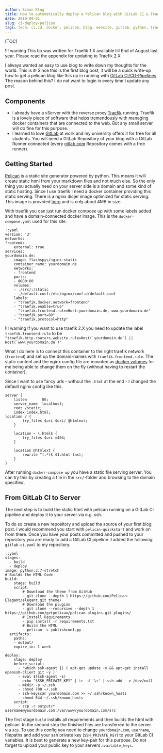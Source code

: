 ```yaml
---
author: Simon Klug
title: How to automatically deploy a Pelican blog with GitLab CI & Traefik
date: 2019-09-01
slug: ci-deploy-pelican
tags: tech, ci,cd, docker, pelican, blog, website, gitlab, python, traefik, deploy, automation
---
```

[TOC]

!!! warning
    This tip was written for Traefik 1.X available till End of August last year. Please read the appendix for updating to Traefik 2.X

I always wanted an easy to use blog to write down my thoughts for the world. This is it!
Since this is the first blog post, it will be a quick write-up how to get a pelican blog like this up in running with [GitLab CI/CD-Pipelines](https://about.gitlab.com/product/continuous-integration/). The reason behind this? I do not want to login in every time I update any post.

## Components
* I already have a vServer with the reverse proxy [Traefik](https://traefik.io/) running. Traefik is a lovely piece of software that helps tremendously with managing docker containers that are connected to the web. But any small server will do fine for this purpose.
* I learned to love [GitLab](https://about.gitlab.com/) at work and my university offers it for free for all students. You will need a GitLab Repository of your blog with a GitLab Runner connected (every [gitlab.com](https://gitlab.com) Repository comes with a free runner).

## Getting Started
[Pelican](https://blog.getpelican.com/) is a static site generator powered by python. This  means it will create static html from your markdown files and not much else. So the only thing you actually need on your server side is a domain and some kind of static hosting. 
Since I use traefik I need a docker container providing this static serving. 
There is a nginx dicjer image optimized for static serving. This image is provided [here](https://github.com/flashspys/docker-nginx-static) and is only about 4MB in size.

With traefik you can just run docker compose up with some labels added and have a domain-connected docker image. This is the `docker-compose.yaml` used for this site.

    ::yaml
    version: '3'
    networks:
    frontend:
        external: true
    services:
    yourdomain.de:
        image: flashspys/nginx-static
        container_name: yourdomain.de
        networks:
        - frontend
        ports:
        - 8080:80
        volumes:
        - ./src/:/static
        - ./default.conf:/etc/nginx/conf.d/default.conf
        labels:
        - "traefik.docker.network=frontend"
        - "traefik.enable=true"
        - "traefik.frontend.rule=Host:yourdomain.de, www.yourdomain.de"
        - "traefik.port=80"
        - "traefik.protocol=http"


!!! warning
    If you want to use traefik 2.X you need to update the label `traefik.frontend.rule` to be `` "traefik.http.routers.website.rule=Host(`yourdomain.de`) || Host(`www.yourdomain.de`)"``

What I do here is to connect this container to the right traefik network (`frontend`) and set up the domain-names with `traefik.frontend.rule`. The static content and the nginx config file are mounted as [docker volumes](https://docs.docker.com/storage/volumes/) for me being able to change them on the fly (without having to restart the container). 

Since I want to use fancy urls - without the `.html` at the end - I changed the default nginx config like this.

    server {
        listen       80;
        server_name  localhost;
        root /static;
        index index.html;
    location / {
            try_files $uri $uri/ @htmlext;
        }

        location ~ \.html$ {
            try_files $uri =404;
        }

        location @htmlext {
            rewrite ^(.*)$ $1.html last;
        }
    }
After running `docker-compose up` you have a static file serving server. You can try this by creating a file in the `src/`-folder and browsing to the domain specified.

## From GitLab CI to Server
The next step is to build the static html with pelican running on a GitLab CI pipeline and deploy it to your server via e.g. ssh.

To do so create a new repository and upload the source of your first blog post. I would recommend you start with `pelican-quickstart` and work on from there. 
Once you have your posts committed and pushed to your repository you are ready to add a GitLab CI pipeline. 
I added the following `gitlab-ci.yaml` to my repository.

    ::yaml
    stages: 
      - build
      - deploy
    image: python:3.7-stretch
    # Builds the HTML Code
    build:
        stage: build
        script:
            # Download the theme from GitHub
            - git clone --depth 1 https://github.com/Pelican-Elegant/elegant.git theme/
            # Download the plugins 
            - git clone --recursive --depth 1 https://github.com/getpelican/pelican-plugins.git plugins/
            # Install Requirements
            - pip install -r requirements.txt
            # Build the HTML
            - pelican -s publishconf.py
      artifacts:
        paths:
        - output/
        expire_in: 1 week 

    deploy:
        stage: deploy
        before_script:
          - 'which ssh-agent || ( apt-get update -y && apt-get install openssh-client git -y )'
          - eval $(ssh-agent -s)
          - echo "$SSH_PRIVATE_KEY" | tr -d '\r' | ssh-add - > /dev/null
          - mkdir -p ~/.ssh
          - chmod 700 ~/.ssh
          - ssh-keyscan yourdomain.com >> ~/.ssh/known_hosts
          - chmod 644 ~/.ssh/known_hosts
        script:
          - scp -r output/* username@yourdomain.com:/var/www/yourdomain.com/src

The first stage `build` installs all requirements and then builds the html with pelican. In the second step the finished files are transferred to the server via `scp`. To use this config you need to change `yourdomain.com`, `username`, filepaths and add your ssh private key (`SSH_PRIVATE_KEY`) to your GitLab CI variables. It is best to generate a new key-pair for this purpose. 
Do not forget to upload your public key to your servers `available_keys`.